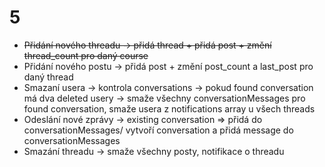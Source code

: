 # 5

- ~~Přidání nového threadu -> přidá thread + přidá post + změní thread_count pro daný course~~
- Přidání nového postu -> přidá post + změní post_count a last_post pro daný thread
- Smazaní usera -> kontrola conversations -> pokud found conversation má dva deleted usery -> smaže všechny conversationMessages pro found conversation, smaže usera z notifications array u všech threads
- Odeslání nové zprávy -> existing conversation => přidá do conversationMessages/ vytvoří conversation a přidá message do conversationMessages
- Smazání threadu -> smaže všechny posty, notifikace o threadu
